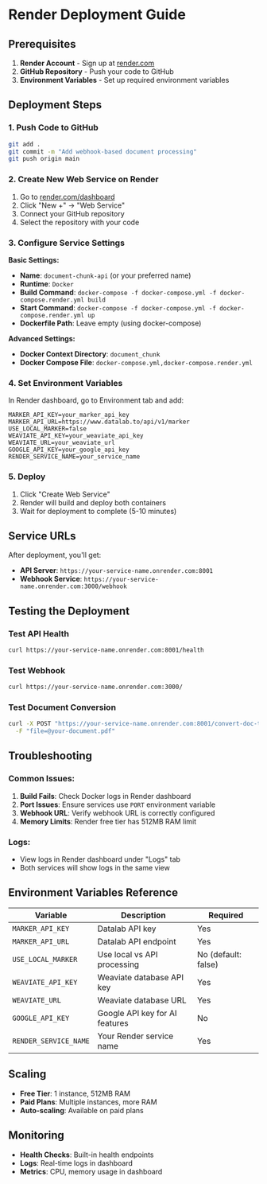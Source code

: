 # Render Deployment Guide

## Prerequisites

1. **Render Account** - Sign up at [render.com](https://render.com)
2. **GitHub Repository** - Push your code to GitHub
3. **Environment Variables** - Set up required environment variables

## Deployment Steps

### 1. Push Code to GitHub

```bash
git add .
git commit -m "Add webhook-based document processing"
git push origin main
```

### 2. Create New Web Service on Render

1. Go to [render.com/dashboard](https://render.com/dashboard)
2. Click "New +" → "Web Service"
3. Connect your GitHub repository
4. Select the repository with your code

### 3. Configure Service Settings

**Basic Settings:**
- **Name**: `document-chunk-api` (or your preferred name)
- **Runtime**: `Docker`
- **Build Command**: `docker-compose -f docker-compose.yml -f docker-compose.render.yml build`
- **Start Command**: `docker-compose -f docker-compose.yml -f docker-compose.render.yml up`
- **Dockerfile Path**: Leave empty (using docker-compose)

**Advanced Settings:**
- **Docker Context Directory**: `document_chunk`
- **Docker Compose File**: `docker-compose.yml,docker-compose.render.yml`

### 4. Set Environment Variables

In Render dashboard, go to Environment tab and add:

```
MARKER_API_KEY=your_marker_api_key
MARKER_API_URL=https://www.datalab.to/api/v1/marker
USE_LOCAL_MARKER=false
WEAVIATE_API_KEY=your_weaviate_api_key
WEAVIATE_URL=your_weaviate_url
GOOGLE_API_KEY=your_google_api_key
RENDER_SERVICE_NAME=your_service_name
```

### 5. Deploy

1. Click "Create Web Service"
2. Render will build and deploy both containers
3. Wait for deployment to complete (5-10 minutes)

## Service URLs

After deployment, you'll get:

- **API Server**: `https://your-service-name.onrender.com:8001`
- **Webhook Service**: `https://your-service-name.onrender.com:3000/webhook`

## Testing the Deployment

### Test API Health
```bash
curl https://your-service-name.onrender.com:8001/health
```

### Test Webhook
```bash
curl https://your-service-name.onrender.com:3000/
```

### Test Document Conversion
```bash
curl -X POST "https://your-service-name.onrender.com:8001/convert-doc-to-markdown-webhook?webhook_url=https://your-service-name.onrender.com:3000/webhook" \
  -F "file=@your-document.pdf"
```

## Troubleshooting

### Common Issues:

1. **Build Fails**: Check Docker logs in Render dashboard
2. **Port Issues**: Ensure services use `PORT` environment variable
3. **Webhook URL**: Verify webhook URL is correctly configured
4. **Memory Limits**: Render free tier has 512MB RAM limit

### Logs:
- View logs in Render dashboard under "Logs" tab
- Both services will show logs in the same view

## Environment Variables Reference

| Variable | Description | Required |
|----------|-------------|----------|
| `MARKER_API_KEY` | Datalab API key | Yes |
| `MARKER_API_URL` | Datalab API endpoint | Yes |
| `USE_LOCAL_MARKER` | Use local vs API processing | No (default: false) |
| `WEAVIATE_API_KEY` | Weaviate database API key | Yes |
| `WEAVIATE_URL` | Weaviate database URL | Yes |
| `GOOGLE_API_KEY` | Google API key for AI features | No |
| `RENDER_SERVICE_NAME` | Your Render service name | Yes |

## Scaling

- **Free Tier**: 1 instance, 512MB RAM
- **Paid Plans**: Multiple instances, more RAM
- **Auto-scaling**: Available on paid plans

## Monitoring

- **Health Checks**: Built-in health endpoints
- **Logs**: Real-time logs in dashboard
- **Metrics**: CPU, memory usage in dashboard
